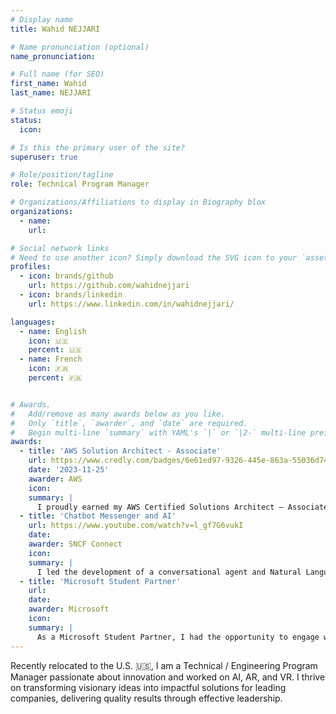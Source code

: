 ```yaml
---
# Display name
title: Wahid NEJJARI

# Name pronunciation (optional)
name_pronunciation: 

# Full name (for SEO)
first_name: Wahid
last_name: NEJJARI

# Status emoji
status:
  icon: 

# Is this the primary user of the site?
superuser: true

# Role/position/tagline
role: Technical Program Manager

# Organizations/Affiliations to display in Biography blox
organizations:
  - name: 
    url: 

# Social network links
# Need to use another icon? Simply download the SVG icon to your `assets/media/icons/` folder.
profiles:
  - icon: brands/github
    url: https://github.com/wahidnejjari
  - icon: brands/linkedin
    url: https://www.linkedin.com/in/wahidnejjari/

languages:
  - name: English
    icon: 🇺🇸
    percent: 🇺🇸
  - name: French
    icon: 🇫🇷
    percent: 🇫🇷


# Awards.
#   Add/remove as many awards below as you like.
#   Only `title`, `awarder`, and `date` are required.
#   Begin multi-line `summary` with YAML's `|` or `|2-` multi-line prefix and indent 2 spaces below.
awards:
  - title: 'AWS Solution Architect - Associate'
    url: https://www.credly.com/badges/6e61ed97-9326-445e-863a-55036d744ba9?source=linked_in_profile
    date: '2023-11-25'
    awarder: AWS
    icon: 
    summary: |
      I proudly earned my AWS Certified Solutions Architect – Associate certification, demonstrating my expertise in designing and deploying scalable, highly available, and fault-tolerant systems on Amazon Web Services. This certification equipped me with the skills to effectively leverage AWS services, optimize cloud architecture, and implement best practices for security and cost management.
  - title: 'Chatbot Messenger and AI'
    url: https://www.youtube.com/watch?v=l_gf7G6vukI
    date:
    awarder: SNCF Connect
    icon: 
    summary: |
      I led the development of a conversational agent and Natural Language Processing (NLP) solution for Voyages-SNCF.com, a premier train travel booking platform. To kick off this initiative, I directed the integration of the bot with Facebook Messenger. Since the public launch of the Messenger Bot, we have seen a significant rise in user engagement. The conversational bot allows users to inquire about options directly within the chat and seamlessly book their train tickets by being redirected to the checkout page on voyages-sncf.com. This innovative search and booking experience resulted in an impressive 50% increase in bookings.
  - title: 'Microsoft Student Partner'
    url: 
    date: 
    awarder: Microsoft
    icon: 
    summary: |
      As a Microsoft Student Partner, I had the opportunity to engage with cutting-edge technologies and collaborate with a vibrant community of tech enthusiasts. In this role, I facilitated workshops and events, sharing knowledge about Microsoft tools and platforms with fellow students. I also gained valuable insights into cloud computing, software development, and digital transformation, enhancing my technical skills and leadership abilities.
---
```


Recently relocated to the U.S. 🇺🇸, I am a Technical / Engineering Program Manager passionate about innovation and worked on AI, AR, and VR. I thrive on transforming visionary ideas into impactful solutions for leading companies, delivering quality results through effective leadership.
